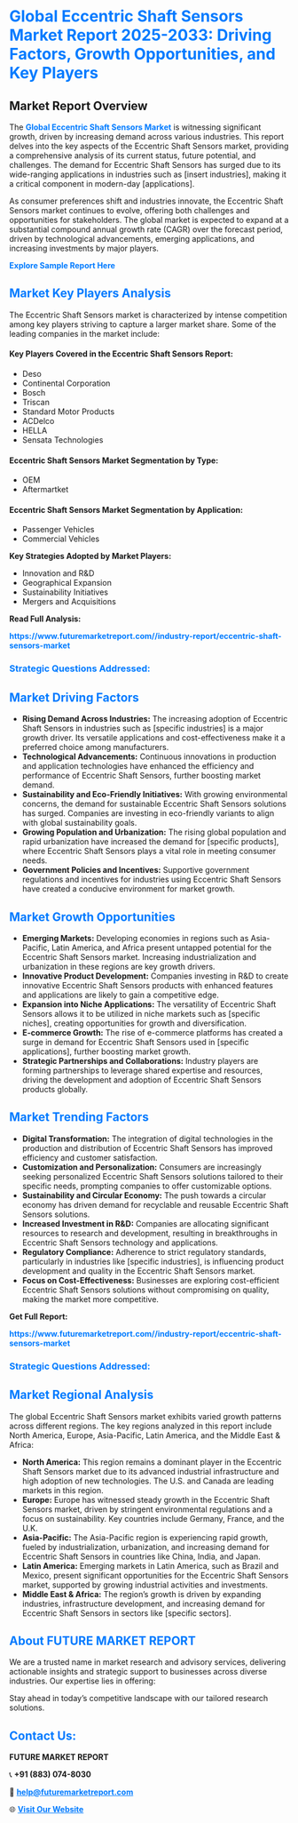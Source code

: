 <h1 style="color: #007BFF;">Global Eccentric Shaft Sensors Market Report 2025-2033: Driving Factors, Growth Opportunities, and Key Players</h1>

<section id="overview">
<h2>Market Report Overview</h2>
<p>The <a href="https://www.futuremarketreport.com//industry-report/eccentric-shaft-sensors-market" style="color: #007BFF; text-decoration: none;"><strong>Global Eccentric Shaft Sensors Market</strong></a> is witnessing significant growth, driven by increasing demand across various industries. This report delves into the key aspects of the Eccentric Shaft Sensors market, providing a comprehensive analysis of its current status, future potential, and challenges. The demand for Eccentric Shaft Sensors has surged due to its wide-ranging applications in industries such as [insert industries], making it a critical component in modern-day [applications].</p>
<p>As consumer preferences shift and industries innovate, the Eccentric Shaft Sensors market continues to evolve, offering both challenges and opportunities for stakeholders. The global market is expected to expand at a substantial compound annual growth rate (CAGR) over the forecast period, driven by technological advancements, emerging applications, and increasing investments by major players.</p>
</section>

<section id="overview">
<p><a href="https://www.futuremarketreport.com//request-sample/reportId=46169" style="color: #007BFF; text-decoration: none;"><strong>Explore Sample Report Here</strong></a></p>
</section>

<section id="key-players">
<h2 style="color: #007BFF;">Market Key Players Analysis</h2>
<p>The Eccentric Shaft Sensors market is characterized by intense competition among key players striving to capture a larger market share. Some of the leading companies in the market include:</p>
<h4>Key Players Covered in the Eccentric Shaft Sensors Report:</h4>
<ul><li>Deso</li><li>Continental Corporation</li><li>Bosch</li><li>Triscan</li><li>Standard Motor Products</li><li>ACDelco</li><li>HELLA</li><li>Sensata Technologies</li></ul>
<h4>Eccentric Shaft Sensors Market Segmentation by Type:</h4>
<ul><li>OEM</li><li>Aftermartket</li></ul>

<h4>Eccentric Shaft Sensors Market Segmentation by Application:</h4>
<ul><li>Passenger Vehicles</li><li>Commercial Vehicles</li></ul>
<p><strong>Key Strategies Adopted by Market Players:</strong></p>
<ul>
<li>Innovation and R&D</li>
<li>Geographical Expansion</li>
<li>Sustainability Initiatives</li>
<li>Mergers and Acquisitions</li>
</ul>
</section>

<section>
<p><strong>Read Full Analysis: </strong></p><a href="https://www.futuremarketreport.com//industry-report/eccentric-shaft-sensors-market" style="color: #007BFF; text-decoration: none;"><strong>https://www.futuremarketreport.com//industry-report/eccentric-shaft-sensors-market</strong></a>
<h3 style="color: #007BFF;">Strategic Questions Addressed:</h3>
</section>

<section id="driving-factors">
<h2 style="color: #007BFF;">Market Driving Factors</h2>
<ul>
<li><strong>Rising Demand Across Industries:</strong> The increasing adoption of Eccentric Shaft Sensors in industries such as [specific industries] is a major growth driver. Its versatile applications and cost-effectiveness make it a preferred choice among manufacturers.</li>
<li><strong>Technological Advancements:</strong> Continuous innovations in production and application technologies have enhanced the efficiency and performance of Eccentric Shaft Sensors, further boosting market demand.</li>
<li><strong>Sustainability and Eco-Friendly Initiatives:</strong> With growing environmental concerns, the demand for sustainable Eccentric Shaft Sensors solutions has surged. Companies are investing in eco-friendly variants to align with global sustainability goals.</li>
<li><strong>Growing Population and Urbanization:</strong> The rising global population and rapid urbanization have increased the demand for [specific products], where Eccentric Shaft Sensors plays a vital role in meeting consumer needs.</li>
<li><strong>Government Policies and Incentives:</strong> Supportive government regulations and incentives for industries using Eccentric Shaft Sensors have created a conducive environment for market growth.</li>
</ul>
</section>

<section id="growth-opportunities">
<h2 style="color: #007BFF;">Market Growth Opportunities</h2>
<ul>
<li><strong>Emerging Markets:</strong> Developing economies in regions such as Asia-Pacific, Latin America, and Africa present untapped potential for the Eccentric Shaft Sensors market. Increasing industrialization and urbanization in these regions are key growth drivers.</li>
<li><strong>Innovative Product Development:</strong> Companies investing in R&D to create innovative Eccentric Shaft Sensors products with enhanced features and applications are likely to gain a competitive edge.</li>
<li><strong>Expansion into Niche Applications:</strong> The versatility of Eccentric Shaft Sensors allows it to be utilized in niche markets such as [specific niches], creating opportunities for growth and diversification.</li>
<li><strong>E-commerce Growth:</strong> The rise of e-commerce platforms has created a surge in demand for Eccentric Shaft Sensors used in [specific applications], further boosting market growth.</li>
<li><strong>Strategic Partnerships and Collaborations:</strong> Industry players are forming partnerships to leverage shared expertise and resources, driving the development and adoption of Eccentric Shaft Sensors products globally.</li>
</ul>
</section>

<section id="trending-factors">
<h2 style="color: #007BFF;">Market Trending Factors</h2>
<ul>
<li><strong>Digital Transformation:</strong> The integration of digital technologies in the production and distribution of Eccentric Shaft Sensors has improved efficiency and customer satisfaction.</li>
<li><strong>Customization and Personalization:</strong> Consumers are increasingly seeking personalized Eccentric Shaft Sensors solutions tailored to their specific needs, prompting companies to offer customizable options.</li>
<li><strong>Sustainability and Circular Economy:</strong> The push towards a circular economy has driven demand for recyclable and reusable Eccentric Shaft Sensors solutions.</li>
<li><strong>Increased Investment in R&D:</strong> Companies are allocating significant resources to research and development, resulting in breakthroughs in Eccentric Shaft Sensors technology and applications.</li>
<li><strong>Regulatory Compliance:</strong> Adherence to strict regulatory standards, particularly in industries like [specific industries], is influencing product development and quality in the Eccentric Shaft Sensors market.</li>
<li><strong>Focus on Cost-Effectiveness:</strong> Businesses are exploring cost-efficient Eccentric Shaft Sensors solutions without compromising on quality, making the market more competitive.</li>
</ul>
</section>

<section>
<p><strong>Get Full Report: </strong></p><a href="https://www.futuremarketreport.com//industry-report/eccentric-shaft-sensors-market" style="color: #007BFF; text-decoration: none;"><strong>https://www.futuremarketreport.com//industry-report/eccentric-shaft-sensors-market</strong></a>
<h3 style="color: #007BFF;">Strategic Questions Addressed:</h3>
</section>


<section id="regional-analysis">
<h2 style="color: #007BFF;">Market Regional Analysis</h2>
<p>The global Eccentric Shaft Sensors market exhibits varied growth patterns across different regions. The key regions analyzed in this report include North America, Europe, Asia-Pacific, Latin America, and the Middle East & Africa:</p>
<ul>
<li><strong>North America:</strong> This region remains a dominant player in the Eccentric Shaft Sensors market due to its advanced industrial infrastructure and high adoption of new technologies. The U.S. and Canada are leading markets in this region.</li>
<li><strong>Europe:</strong> Europe has witnessed steady growth in the Eccentric Shaft Sensors market, driven by stringent environmental regulations and a focus on sustainability. Key countries include Germany, France, and the U.K.</li>
<li><strong>Asia-Pacific:</strong> The Asia-Pacific region is experiencing rapid growth, fueled by industrialization, urbanization, and increasing demand for Eccentric Shaft Sensors in countries like China, India, and Japan.</li>
<li><strong>Latin America:</strong> Emerging markets in Latin America, such as Brazil and Mexico, present significant opportunities for the Eccentric Shaft Sensors market, supported by growing industrial activities and investments.</li>
<li><strong>Middle East & Africa:</strong> The region’s growth is driven by expanding industries, infrastructure development, and increasing demand for Eccentric Shaft Sensors in sectors like [specific sectors].</li>
</ul>
</section>

<footer>
<h2 style="color: #007BFF;">About FUTURE MARKET REPORT</h2>
<p>We are a trusted name in market research and advisory services, delivering actionable insights and strategic support to businesses across diverse industries. Our expertise lies in offering:</p>

<p>Stay ahead in today’s competitive landscape with our tailored research solutions.</p>

<h2 style="color: #007BFF;">Contact Us:</h2>
<p><strong>FUTURE MARKET REPORT</strong></p>
<p>📞 <strong>+91 (883) 074-8030</strong></p>
<p>📧 <strong><a href="mailto:help@futuremarketreport.com" style="color: #007BFF;">help@futuremarketreport.com</a></strong></p>
<p>🌐 <strong><a href="https://www.futuremarketreport.com/" style="color: #007BFF;">Visit Our Website</a></strong></p>
</footer>